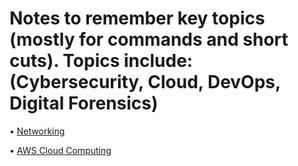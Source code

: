 # Notes to remember key topics (mostly for commands and short cuts). Topics include: (Cybersecurity, Cloud, DevOps, Digital Forensics)

• [Networking](https://github.com/cyberjalen/my-notes/blob/main/sections/networking.md)

• [AWS Cloud Computing](https://github.com/cyberjalen/my-notes/blob/main/sections/aws%20cloud%20computing%20notes.md)